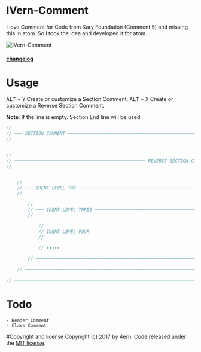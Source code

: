 # IVern-Comment

I love Comment for Code from Kary Foundation (Comment 5) and missing this in atom.
So I took the idea and developed it for atom.

![IVern-Comment](https://image.ibb.co/epXL15/ivern_comment.gif)

#### [changelog](https://github.com/4ern/IVern-comment/blob/master/CHANGELOG.md)

# Usage

<kbd>ALT</kbd> + <kbd>Y</kbd> Create or customize a Section Comment.
<kbd>ALT</kbd> + <kbd>X</kbd> Create or customize a Reverse Section Comment.

**Note**: If the line is empty. Section End line will be used.

```javascript
//
// ─── SECTION COMMENT ─────────────────────────────────────────────────────────
//


//
// ───────────────────────────────────────────────── REVERSE SECTION COMMENT ───
//


    //
    // ─── IDENT LEVEL TWO ─────────────────────────────────────────────────────
    //

        //
        // ─── IDENT LEVEL THREE ───────────────────────────────────────────────
        //

            //
            // IDENT LEVEL FOUR
            //

            // •••••

        // ─────────────────────────────────────────────────────────────────────

    // ─────────────────────────────────────────────────────────────────────────

// ─────────────────────────────────────────────────────────────────────────────


```

# Todo
	- Header Comment
	- Class Comment

#Copyright and license
Copyright (c) 2017 by 4ern. Code released under the [MIT license](https://github.com/4ern/IVern-comment/blob/master/LICENSE).
